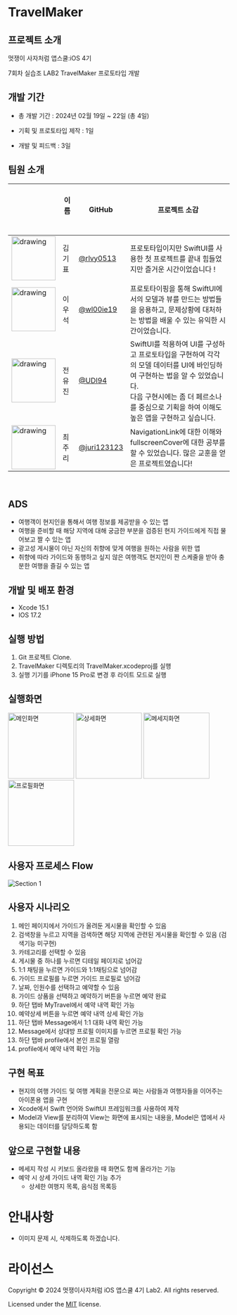 # TravelMaker
## 프로젝트 소개
멋쟁이 사자처럼 앱스쿨:iOS 4기

7회차 실습조 LAB2 TravelMaker 프로토타입 개발

## 개발 기간

- 총 개발 기간 : 2024년 02월 19일 ~ 22일 (총 4일)

- 기획 및 프로토타입 제작 : 1일

- 개발 및 피드백 : 3일



## 팀원 소개
|          |  &nbsp; 이름 &nbsp; &nbsp; &nbsp;   | GitHub      | 프로젝트 소감 |
| -------- | ------- | ----------- | ---------- |
| <img src="https://avatars.githubusercontent.com/u/103730885?v=4" alt="drawing" width="100"/> |  김기표  | [@rlvy0513](https://github.com/rlvy0513)   | 프로토타입이지만 SwiftUI를 사용한 첫 프로젝트를 끝내 힘들었지만 즐거운 시간이었습니다 ! |
| <img src="https://cdn.discordapp.com/attachments/1169156921736056833/1210121783722770452/IMG_1728-crop.JPG?ex=65e968bc&is=65d6f3bc&hm=2e288b93deda6605a0c836024e1397a14756111f3ee250b1a07fe01d89bb2dc1&" alt="drawing" width="100"/> | 이우석 | [@wl00ie19](https://github.com/wl00ie19) | 프로토타이핑을 통해 SwiftUI에서의 모델과 뷰를 만드는 방법들을 응용하고, 문제상황에 대처하는 방법을 배울 수 있는 유익한 시간이었습니다. |
| <img src="https://media.discordapp.net/attachments/1169156921736056833/1210113063022231562/UDI_memoji.png?ex=65e9609d&is=65d6eb9d&hm=c10743a94ea0cdf3d5b733b69f5e9cb83904ba278b3dfa88d95635a0f93d5972&=" alt="drawing" width="100"/> | 전유진 | [@UDI94](https://github.com/UDI94) | SwiftUI를 적용하여 UI를 구성하고 프로토타입을 구현하여 각각의 모델 데이터를 UI에 바인딩하여 구현하는 법을 알 수 있었습니다. <br> 다음 구현시에는 좀 더 페르소나를 중심으로 기획을 하여 이해도 높은 앱을 구현하고 싶습니다. |
| <img src="https://github.com/APP-iOS4/SwiftUI-Prototype-TravelMaker/assets/80569323/0eb9d006-1699-446d-a34d-096248d2b61c" alt="drawing" width="100"/> | 최주리 | [@juri123123](https://github.com/juri123123)  | NavigationLink에 대한 이해와 fullscreenCover에 대한 공부를 할 수 있었습니다. 많은 교훈을 얻은 프로젝트였습니다! |
<br>

## ADS
* 여행객이 현지인을 통해서 여행 정보를 제공받을 수 있는 앱
* 여행을 준비할 때 해당 지역에 대해 궁금한 부분을 검증된 현지 가이드에게 직접 물어보고 짤 수 있는 앱
* 광고성 게시물이 아닌 자신의 취향에 맞게 여행을 원하는 사람을 위한 앱
* 취향에 따라 가이드와 동행하고 싶지 않은 여행객도 현지인이 짠 스케줄을 받아 충분한 여행을 즐길 수 있는 앱


## 개발 및 배포 환경
- Xcode 15.1
- IOS 17.2

## 실행 방법
 1. Git 프로젝트 Clone.
 2. TravelMaker 디렉토리의 TravelMaker.xcodeproj를 실행
 3. 실행 기기를 iPhone 15 Pro로 변경 후 라이트 모드로 실행

## 실행화면
<img alt="메인화면" src="https://github.com/APP-iOS4/SwiftUI-Prototype-TravelMaker/assets/145957641/8d368d1f-9eb3-473e-9c55-e239340ccddb" width=150px>
<img alt="상세화면" src="https://github.com/APP-iOS4/SwiftUI-Prototype-TravelMaker/assets/145957641/84619e42-0b07-4953-bd80-cb8da875a85a" width=150px>
<img alt="메세지화면" src="https://github.com/APP-iOS4/SwiftUI-Prototype-TravelMaker/assets/145957641/46057dd7-a4da-4dcd-b562-ba04eaa4dea2" width=150px>
<img alt="프로필화면" src="https://github.com/APP-iOS4/SwiftUI-Prototype-TravelMaker/assets/145957641/d764ffcb-7627-4f8f-b213-8a615c3e95aa" width=150px>



## 사용자 프로세스 Flow
![Section 1](https://github.com/APP-iOS4/SwiftUI-Prototype-TravelMaker/assets/145957641/82df1cd0-469c-46cf-9a56-909dd3c8e901)


## 사용자 시나리오

1. 메인 페이지에서 가이드가 올려둔 게시물을 확인할 수 있음 
2. 검색창을 누르고 지역을 검색하면 해당 지역에 관련된 게시물을 확인할 수 있음 (검색기능 미구현)
3. 카테고리를 선택할 수 있음
4. 게시물 중 하나를 누르면 디테일 페이지로 넘어감
5. 1:1 채팅을 누르면 가이드와 1:1채팅으로 넘어감
6. 가이드 프로필를 누르면 가이드 프로필로 넘어감
7. 날짜, 인원수를 선택하고 예약할 수 있음
8. 가이드 상품을 선택하고 예약하기 버튼을 누르면 예약 완료
10. 하단 탭바 MyTravel에서 예약 내역 확인 가능
11. 예약상세 버튼을 누르면 예약 내역 상세 확인 가능
12. 하단 탭바 Message에서 1:1 대화 내역 확인 가능
13. Message에서 상대방 프로필 이미지를 누르면 프로필 확인 가능
14. 하단 탭바 profile에서 본인 프로필 열람
15. profile에서 예약 내역 확인 가능


## 구현 목표
- 현지의 여행 가이드 및 여행 계획을 전문으로 짜는 사람들과 여행자들을 이어주는 아이폰용 앱을 구현
- Xcode에서 Swift 언어와 SwiftUI 프레임워크를 사용하여 제작
- Model과 View를 분리하여 View는 화면에 표시되는 내용을, Model은 앱에서 사용되는 데이터를 담당하도록 함


## 앞으로 구현할 내용
- 메세지 작성 시 키보드 올라왔을 때 화면도 함께 올라가는 기능
- 예약 시 상세 가이드 내역 확인 기능 추가
  - 상세한 여행지 목록, 음식점 목록등

# 안내사항
- 이미지 문제 시, 삭제하도록 하겠습니다.

# 라이선스
Copyright ©️ 2024 멋쟁이사자처럼 iOS 앱스쿨 4기 Lab2. All rights reserved.

Licensed under the [MIT](LICENSE) license.
